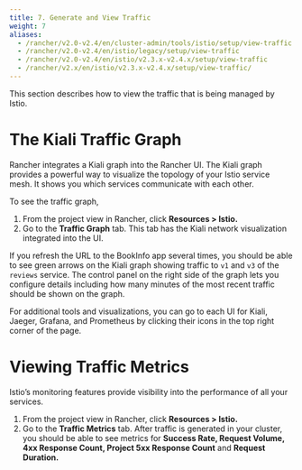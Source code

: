 ```yaml
---
title: 7. Generate and View Traffic
weight: 7
aliases:
  - /rancher/v2.0-v2.4/en/cluster-admin/tools/istio/setup/view-traffic
  - /rancher/v2.0-v2.4/en/istio/legacy/setup/view-traffic
  - /rancher/v2.0-v2.4/en/istio/v2.3.x-v2.4.x/setup/view-traffic
  - /rancher/v2.x/en/istio/v2.3.x-v2.4.x/setup/view-traffic/
---
```


This section describes how to view the traffic that is being managed by Istio.

# The Kiali Traffic Graph

Rancher integrates a Kiali graph into the Rancher UI. The Kiali graph provides a powerful way to visualize the topology of your Istio service mesh. It shows you which services communicate with each other.

To see the traffic graph,

1. From the project view in Rancher, click **Resources > Istio.**
1. Go to the **Traffic Graph** tab. This tab has the Kiali network visualization integrated into the UI.

If you refresh the URL to the BookInfo app several times, you should be able to see green arrows on the Kiali graph showing traffic to `v1` and `v3` of the `reviews` service. The control panel on the right side of the graph lets you configure details including how many minutes of the most recent traffic should be shown on the graph.

For additional tools and visualizations, you can go to each UI for Kiali, Jaeger, Grafana, and Prometheus by clicking their icons in the top right corner of the page.

# Viewing Traffic Metrics

Istio’s monitoring features provide visibility into the performance of all your services.

1. From the project view in Rancher, click **Resources > Istio.**
1. Go to the **Traffic Metrics** tab. After traffic is generated in your cluster, you should be able to see metrics for **Success Rate, Request Volume, 4xx Response Count, Project 5xx Response Count** and **Request Duration.**